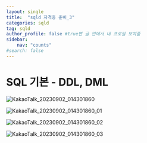 ```yaml
---
layout: single
title:  "sqld 자격증 준비_3"
categories: sqld
tag: sqld
author_profile: false #true면 글 안에서 내 프로필 보여줌
sidebar:
    nav: "counts"
#search: false
---
```


# SQL 기본 - DDL, DML

![KakaoTalk_20230902_014301860](https://github.com/jwjungwoo/jwjungwoo.github.io/assets/140131247/d00496f1-59af-453f-b1aa-bbd561e54ad2)

![KakaoTalk_20230902_014301860_01](https://github.com/jwjungwoo/jwjungwoo.github.io/assets/140131247/f4b44661-cba8-4540-88f8-4ed2798c9d07)

![KakaoTalk_20230902_014301860_02](https://github.com/jwjungwoo/jwjungwoo.github.io/assets/140131247/2d54175b-d2b0-4b25-b12e-d7d303f50c7e)

![KakaoTalk_20230902_014301860_03](https://github.com/jwjungwoo/jwjungwoo.github.io/assets/140131247/52a79d01-26dc-4e06-8b99-8e627a424380)
